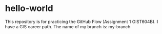 # hello-world
This repository is for practicing the GitHub Flow (Assignment 1 GIST604B).
I have a GIS career path.
The name of my branch is: my-branch

